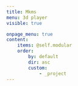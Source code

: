 ```yaml
---
title: Mkms
menu: 3d player
visible: true

onpage_menu: true
content:
    items: @self.modular
    order:
        by: default
        dir: asc
        custom:
            - _project
---
```

